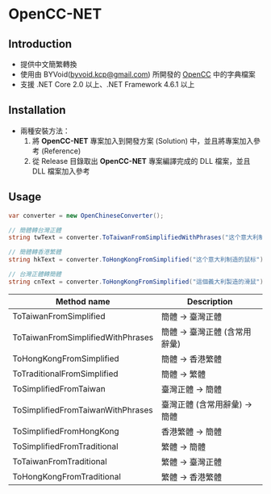 # OpenCC-NET



## Introduction 

* 提供中文簡繁轉換
* 使用由 BYVoid([byvoid.kcp@gmail.com](mailto:byvoid.kcp@gmail.com)) 所開發的 [OpenCC](https://github.com/BYVoid/OpenCC) 中的字典檔案
* 支援 .NET Core 2.0 以上、.NET Framework 4.6.1 以上



## Installation 

* 兩種安裝方法：
    1. 將 **OpenCC-NET** 專案加入到開發方案 (Solution) 中，並且將專案加入參考 (Reference)
    2. 從 Release 目錄取出 **OpenCC-NET** 專案編譯完成的 DLL 檔案，並且 DLL 檔案加入參考



## Usage 



```c#
var converter = new OpenChineseConverter();

// 簡體轉台灣正體
string twText = converter.ToTaiwanFromSimplifiedWithPhrases("这个意大利制造的鼠标");

// 簡體轉香港繁體
string hkText = converter.ToHongKongFromSimplified("这个意大利制造的鼠标");

// 台灣正體轉簡體
string cnText = converter.ToHongKongFromSimplified("這個義大利製造的滑鼠");
```



| Method name                       | Description                  |
| --------------------------------- | ---------------------------- |
| ToTaiwanFromSimplified            | 簡體 → 臺灣正體              |
| ToTaiwanFromSimplifiedWithPhrases | 簡體 → 臺灣正體 (含常用辭彙) |
| ToHongKongFromSimplified          | 簡體 → 香港繁體              |
| ToTraditionalFromSimplified       | 簡體 → 繁體                  |
| ToSimplifiedFromTaiwan            | 臺灣正體 → 簡體              |
| ToSimplifiedFromTaiwanWithPhrases | 臺灣正體 (含常用辭彙) → 簡體 |
| ToSimplifiedFromHongKong          | 香港繁體 → 簡體              |
| ToSimplifiedFromTraditional       | 繁體 → 簡體                  |
| ToTaiwanFromTraditional           | 繁體 → 臺灣正體              |
| ToHongKongFromTraditional         | 繁體 → 香港繁體              |



